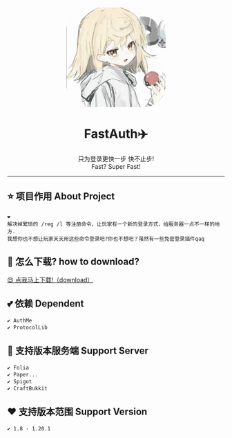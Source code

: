 <div align="center">
    <br />
    <img src="icon.png" width="230" height="230" style="border-radius: 50px" alt="icon?">
    <h1>FastAuth✈️</h1>
    只为登录更快一步 快不止步!
    <br>
    Fast? Super Fast!
    <hr/>
</div>

## ⭐ 项目作用 About Project

~~~
❤️
解决掉繁琐的 /reg /l 等注册命令，让玩家有一个新的登录方式，给服务器一点不一样的地方.
我想你也不想让玩家天天用这些命令登录吧?你也不想吧？虽然有一些免密登录插件qaq
~~~

## 🍕 怎么下载? how to download?

[😍 点我马上下载!（download）](https://github.com/xiaocheng168/GuiLogin/releases)

## 💕 依赖 Dependent
    ✔️ AuthMe
    ✔️ ProtocolLib

##  🤩 支持版本服务端 Support Server
    ✔️ Folia 
    ✔️ Paper...
    ✔️ Spigot
    ✔️ CraftBukkit
## ❤️ 支持版本范围 Support Version
    ✔️ 1.8 - 1.20.1
